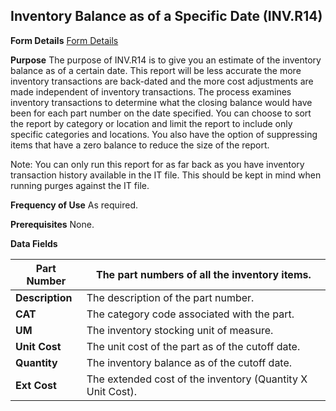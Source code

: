 ## Inventory Balance as of a Specific Date (INV.R14)
<PageHeader />

**Form Details**
[Form Details](../INV-R14-1/README.md)

**Purpose**
The purpose of INV.R14 is to give you an estimate of the inventory balance as
of a certain date. This report will be less accurate the more inventory
transactions are back-dated and the more cost adjustments are made independent
of inventory transactions. The process examines inventory transactions to
determine what the closing balance would have been for each part number on the
date specified. You can choose to sort the report by category or location and
limit the report to include only specific categories and locations. You also
have the option of suppressing items that have a zero balance to reduce the
size of the report.

Note: You can only run this report for as far back as you have inventory
transaction history available in the IT file. This should be kept in mind when
running purges against the IT file.

**Frequency of Use**
As required.

**Prerequisites**
None.

**Data Fields**

| **Part Number** | The part numbers of all the inventory items.               |
| --------------- | ---------------------------------------------------------- |
| **Description** | The description of the part number.                        |
| **CAT**         | The category code associated with the part.                |
| **UM**          | The inventory stocking unit of measure.                    |
| **Unit Cost**   | The unit cost of the part as of the cutoff date.           |
| **Quantity**    | The inventory balance as of the cutoff date.               |
| **Ext Cost**    | The extended cost of the inventory (Quantity X Unit Cost). |

<badge text= "Version 8.10.57 " vertical="middle" />

<PageFooter />
